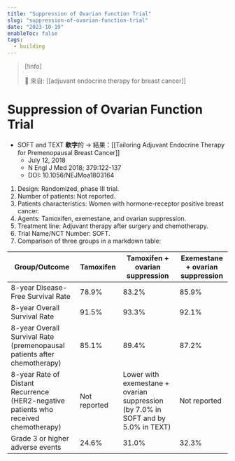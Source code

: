 ```yaml
---
title: "Suppression of Ovarian Function Trial"
slug: "suppression-of-ovarian-function-trial"
date: "2023-10-19"
enableToc: false
tags:
  - building
---
```


> [!info]
>
> 🌱 來自: [[adjuvant endocrine therapy for breast cancer]]

# Suppression of Ovarian Function Trial

- SOFT and TEXT **軟字**的 → 結果：[[Tailoring Adjuvant Endocrine Therapy for Premenopausal Breast Cancer]]
  - July 12, 2018
  - N Engl J Med 2018; 379:122-137
  - DOI: 10.1056/NEJMoa1803164

1. Design: Randomized, phase III trial.
2. Number of patients: Not reported.
3. Patients characteristics: Women with hormone-receptor positive breast cancer.
4. Agents: Tamoxifen, exemestane, and ovarian suppression.
5. Treatment line: Adjuvant therapy after surgery and chemotherapy.
6. Trial Name/NCT Number: SOFT.
7. Comparison of three groups in a markdown table:

| Group/Outcome | Tamoxifen | Tamoxifen + ovarian suppression | Exemestane + ovarian suppression |
| --- | --- | --- | --- |
| 8-year Disease-Free Survival Rate | 78.9% | 83.2% | 85.9% |
| 8-year Overall Survival Rate | 91.5% | 93.3% | 92.1% |
| 8-year Overall Survival Rate (premenopausal patients after chemotherapy) | 85.1% | 89.4% | 87.2% |
| 8-year Rate of Distant Recurrence (HER2-negative patients who received chemotherapy) | Not reported | Lower with exemestane + ovarian suppression (by 7.0% in SOFT and by 5.0% in TEXT) | Not reported |
| Grade 3 or higher adverse events | 24.6% | 31.0% | 32.3% |
